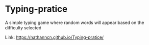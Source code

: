 # Typing-pratice
A simple typing game where random words will appear based on the difficulty selected

Link:  https://nathanncn.github.io/Typing-pratice/
